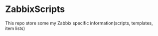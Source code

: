 # ZabbixScripts

This repo store some my Zabbix specific information(scripts, templates, item lists)
